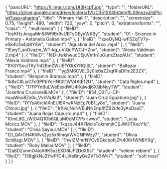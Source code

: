 {
      "panoURL": "https://i.imgur.com/Ut3HcpT.jpg",
      "type": "",
      "folderURL": "https://drive.google.com/drive/folders/1VUC351SX4hk1mVftL59nnzvJIIdPinwt?usp=sharing",
      "title": "Primary Hall 1",
      "description": "",
      "screensize": 0.75,
      "height": 480,
      "width": 720,
      "yaw": 0,
      "pitch": 0,
      "extratransforms": "",
      "class": "",
      "multimedia": [
         {
            "fileID": "1ozKHzJesguMn58W9Br9vUBTyGEyyWKBy",
            "student": "01 - Science in Primary - Antonella Gaitan.mp4"
         },
         {
            "fileID": "1xxeOyNQ-wFSZqTV7y-e5k4U1a4jd8Y8w",
            "student": "Agustina del Arco .mp4"
         },
         {
            "fileID": "1EwyT_snGvazm_WT-kg_uViQcPWCJHZnv",
            "student": "Alexia Valdman 2.mp4"
         },
         {
            "fileID": "18D-JwkhwucDEjuVmfn1uGurixZtazAUs",
            "student": "Alexia Valdman.mp4"
         },
         {
            "fileID": "1fhSYSociTKyTnI2BmZWUEfYOiXYRQiSL",
            "student": "Baltazar Franco.mp4"
         },
         {
            "fileID": "1yg5M6CVE_0y0Ix0aZ2rqfRIaDFm2E3ZX",
            "student": "Benjamin Bramajo.mp4"
         },
         {
            "fileID": "1k8xC8LiyCFd3PPkYoHNt0t1WV4AtE12U",
            "student": "Cata Riglos.mp4"
         },
         {
            "fileID": "17FPYnBuLWeEexdWU4Kqlwdj6XQbNyyTW",
            "student": "Josefina Crucianelli.MOV"
         },
         {
            "fileID": "1l54_O3TU-CP-muuWou8Zx0u_VvkVq8a3",
            "student": "Juan Cruz Eguaburo.jpg"
         },
         {
            "fileID": "1YYsA6rckIXnEUl5XrwRNziEg70B1Ly8o",
            "student": "Juana Chicou.jpg"
         },
         {
            "fileID": "1rXvajNuNVEuNNEnp8fZB2ufe3yAuDauE",
            "student": "Juana Rojas Capurro.mp4"
         },
         {
            "fileID": "1OmL9G_rWjO4Q1Ob6QLuM0cM77Px-iwwv",
            "student": "Lucia Moricz.MOV"
         },
         {
            "fileID": "1kqsoJ44X7McleTokmmjhCSJW3TXncY1c",
            "student": "Olivia Sayour.MOV"
         },
         {
            "fileID": "12I_QArOH4KWvk2yz5xRlmqvWVCNPWzy7",
            "student": "Olivia Schillagi.MOV"
         },
         {
            "fileID": "1hwIZMmrNYCv9GkcbohjZN406r1WNBYXg",
            "student": "Roby Maliar.MOV"
         },
         {
            "fileID": "12a8DZunmO4iqA9K5xzEXD8IJF2DdX5sl",
            "student": "selene rebiere"
         },
         {
            "fileID": "138gjIkNJ2YwP1C4UjXeBnyGe2VTb3Wv7",
            "student": "sofi rossi"
         }
      ]
   }